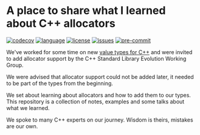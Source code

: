 # A place to share what I learned about C++ allocators

[![codecov][badge.codecov]][codecov] [![language][badge.language]][language]
[![license][badge.license]][license] [![issues][badge.issues]][issues]
[![pre-commit][badge.pre-commit]][pre-commit]

[badge.language]: https://img.shields.io/badge/language-C%2B%2B14-yellow.svg
[badge.codecov]: https://img.shields.io/codecov/c/github/jbcoe/allocators/master.svg?logo=codecov
[badge.license]: https://img.shields.io/badge/license-MIT-blue.svg
[badge.issues]: https://img.shields.io/github/issues/jbcoe/allocators.svg
[badge.pre-commit]: https://img.shields.io/badge/pre--commit-enabled-brightgreen?logo=pre-commit
[codecov]: https://codecov.io/gh/jbcoe/allocators
[language]: https://en.wikipedia.org/wiki/C%2B%2B14
[license]: https://en.wikipedia.org/wiki/MIT_License
[issues]: http://github.com/jbcoe/allocators/issues
[pre-commit]: https://github.com/pre-commit/pre-commit
[value-types]: https://github.com/jbcoe/value_types

We've worked for some time on new [value types for C++][value-types]
and were invited to add allocator support by the C++ Standard Library
Evolution Working Group.

We were advised that allocator support could not be added later, it needed to be
part of the types from the beginning.

We set about learning about allocators and how to add them to our types. This
repository is a collection of notes, examples and some talks about what we
learned.

We spoke to many C++ experts on our journey. Wisdom is theirs, mistakes are our
own.
